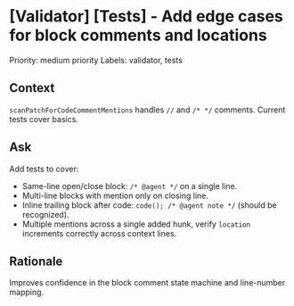 # [Validator] [Tests] - Add edge cases for block comments and locations

Priority: medium priority
Labels: validator, tests

## Context
`scanPatchForCodeCommentMentions` handles `//` and `/* */` comments. Current tests cover basics.

## Ask
Add tests to cover:
- Same-line open/close block: `/* @agent */` on a single line.
- Multi-line blocks with mention only on closing line.
- Inline trailing block after code: `code(); /* @agent note */` (should be recognized).
- Multiple mentions across a single added hunk, verify `location` increments correctly across context lines.

## Rationale
Improves confidence in the block comment state machine and line-number mapping.
